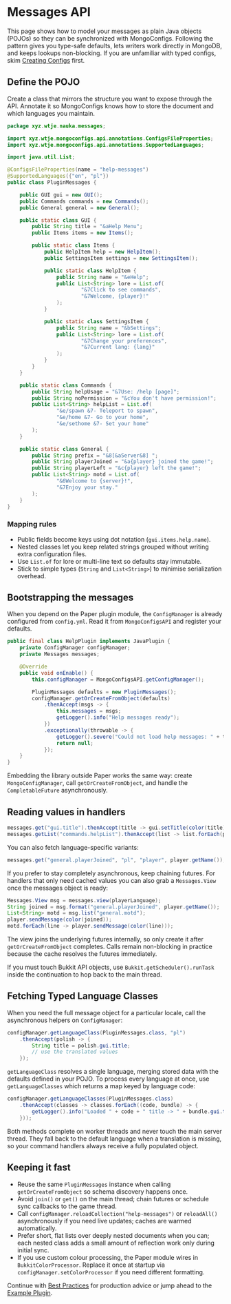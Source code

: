 # Messages API

This page shows how to model your messages as plain Java objects (POJOs) so they can be synchronized with MongoConfigs. Following the pattern gives you type-safe defaults, lets writers work directly in MongoDB, and keeps lookups non-blocking. If you are unfamiliar with typed configs, skim [Creating Configs](Creating-Configs) first.

## Define the POJO

Create a class that mirrors the structure you want to expose through the API. Annotate it so MongoConfigs knows how to store the document and which languages you maintain.

```java
package xyz.wtje.nauka.messages;

import xyz.wtje.mongoconfigs.api.annotations.ConfigsFileProperties;
import xyz.wtje.mongoconfigs.api.annotations.SupportedLanguages;

import java.util.List;

@ConfigsFileProperties(name = "help-messages")
@SupportedLanguages({"en", "pl"})
public class PluginMessages {

    public GUI gui = new GUI();
    public Commands commands = new Commands();
    public General general = new General();

    public static class GUI {
        public String title = "&aHelp Menu";
        public Items items = new Items();

        public static class Items {
            public HelpItem help = new HelpItem();
            public SettingsItem settings = new SettingsItem();

            public static class HelpItem {
                public String name = "&eHelp";
                public List<String> lore = List.of(
                        "&7Click to see commands",
                        "&7Welcome, {player}!"
                );
            }

            public static class SettingsItem {
                public String name = "&bSettings";
                public List<String> lore = List.of(
                        "&7Change your preferences",
                        "&7Current lang: {lang}"
                );
            }
        }
    }

    public static class Commands {
        public String helpUsage = "&7Use: /help [page]";
        public String noPermission = "&cYou don't have permission!";
        public List<String> helpList = List.of(
                "&e/spawn &7- Teleport to spawn",
                "&e/home &7- Go to your home",
                "&e/sethome &7- Set your home"
        );
    }

    public static class General {
        public String prefix = "&8[&aServer&8] ";
        public String playerJoined = "&a{player} joined the game!";
        public String playerLeft = "&c{player} left the game!";
        public List<String> motd = List.of(
                "&6Welcome to {server}!",
                "&7Enjoy your stay."
        );
    }
}
```

### Mapping rules

- Public fields become keys using dot notation (`gui.items.help.name`).
- Nested classes let you keep related strings grouped without writing extra configuration files.
- Use `List.of` for lore or multi-line text so defaults stay immutable.
- Stick to simple types (`String` and `List<String>`) to minimise serialization overhead.

## Bootstrapping the messages

When you depend on the Paper plugin module, the `ConfigManager` is already configured from `config.yml`. Read it from `MongoConfigsAPI` and register your defaults.

```java
public final class HelpPlugin implements JavaPlugin {
    private ConfigManager configManager;
    private Messages messages;

    @Override
    public void onEnable() {
        this.configManager = MongoConfigsAPI.getConfigManager();

        PluginMessages defaults = new PluginMessages();
        configManager.getOrCreateFromObject(defaults)
            .thenAccept(msgs -> {
                this.messages = msgs;
                getLogger().info("Help messages ready");
            })
            .exceptionally(throwable -> {
                getLogger().severe("Could not load help messages: " + throwable.getMessage());
                return null;
            });
    }
}
```

Embedding the library outside Paper works the same way: create `MongoConfigManager`, call `getOrCreateFromObject`, and handle the `CompletableFuture` asynchronously.

## Reading values in handlers

```java
messages.get("gui.title").thenAccept(title -> gui.setTitle(color(title)));
messages.getList("commands.helpList").thenAccept(list -> list.forEach(player::sendMessage));
```

You can also fetch language-specific variants:

```java
messages.get("general.playerJoined", "pl", "player", player.getName());
```

If you prefer to stay completely asynchronous, keep chaining futures. For handlers that only need cached values you can also grab a `Messages.View` once the messages object is ready:

```java
Messages.View msg = messages.view(playerLanguage);
String joined = msg.format("general.playerJoined", player.getName());
List<String> motd = msg.list("general.motd");
player.sendMessage(color(joined));
motd.forEach(line -> player.sendMessage(color(line)));
```

The view joins the underlying futures internally, so only create it after `getOrCreateFromObject` completes. Calls remain non-blocking in practice because the cache resolves the futures immediately.


If you must touch Bukkit API objects, use `Bukkit.getScheduler().runTask` inside the continuation to hop back to the main thread.

## Fetching Typed Language Classes

When you need the full message object for a particular locale, call the asynchronous helpers on `ConfigManager`:

```java
configManager.getLanguageClass(PluginMessages.class, "pl")
    .thenAccept(polish -> {
        String title = polish.gui.title;
        // use the translated values
    });
```

`getLanguageClass` resolves a single language, merging stored data with the defaults defined in your POJO. To process every language at once, use `getLanguageClasses` which returns a map keyed by language code:

```java
configManager.getLanguageClasses(PluginMessages.class)
    .thenAccept(classes -> classes.forEach((code, bundle) -> {
        getLogger().info("Loaded " + code + " title -> " + bundle.gui.title);
    }));
```

Both methods complete on worker threads and never touch the main server thread. They fall back to the default language when a translation is missing, so your command handlers always receive a fully populated object.
## Keeping it fast

- Reuse the same `PluginMessages` instance when calling `getOrCreateFromObject` so schema discovery happens once.
- Avoid `join()` or `get()` on the main thread; chain futures or schedule sync callbacks to the game thread.
- Call `configManager.reloadCollection("help-messages")` or `reloadAll()` asynchronously if you need live updates; caches are warmed automatically.
- Prefer short, flat lists over deeply nested documents when you can; each nested class adds a small amount of reflection work only during initial sync.
- If you use custom colour processing, the Paper module wires in `BukkitColorProcessor`. Replace it once at startup via `configManager.setColorProcessor` if you need different formatting.

Continue with [Best Practices](Best-Practices) for production advice or jump ahead to the [Example Plugin](Example-Plugin).


